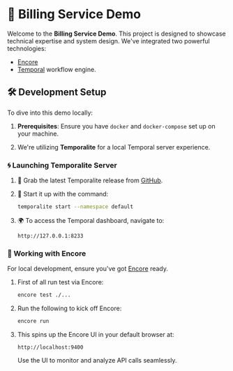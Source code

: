 # 🧾 Billing Service Demo

Welcome to the **Billing Service Demo**. This project is designed to showcase technical expertise and system design.
We've integrated two powerful technologies:

- [Encore](https://github.com/encoredev/encore)
- [Temporal](https://temporal.io/) workflow engine.

## 🛠 Development Setup

To dive into this demo locally:

1. **Prerequisites**: Ensure you have `docker` and `docker-compose` set up on your machine.
  
2. We're utilizing **Temporalite** for a local Temporal server experience.

### 🌀 Launching Temporalite Server

1. 🔗 Grab the latest Temporalite release from [GitHub](https://github.com/temporalio/temporalite/releases/tag/v0.3.0).
  
2. 🚀 Start it up with the command:
   ```bash
   temporalite start --namespace default
   ```

3. 🌍 To access the Temporal dashboard, navigate to:
   ```
   http://127.0.0.1:8233
   ```

### 🎵 Working with Encore

For local development, ensure you've got [Encore](https://encore.dev/docs) ready.

1. First of all run test via Encore:
   ```bash
   encore test ./...
   ```

2. Run the following to kick off Encore:
   ```bash
   encore run
   ```

3. This spins up the Encore UI in your default browser at:
   ```
   http://localhost:9400
   ```

   Use the UI to monitor and analyze API calls seamlessly.
